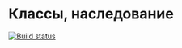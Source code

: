 # Классы, наследование
[![Build status](https://ci.appveyor.com/api/projects/status/6k2er3ka62rkab54?svg=true)](https://ci.appveyor.com/project/123Batman123/oop)
